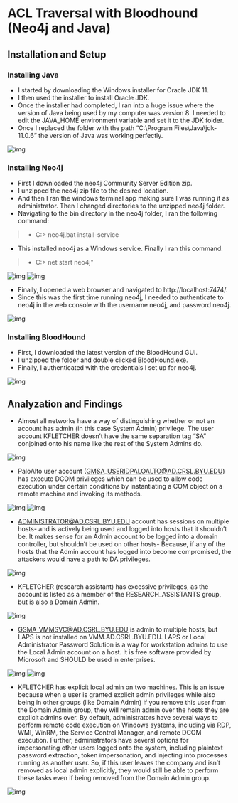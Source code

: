 # ACL Traversal with Bloodhound (Neo4j and Java)

## Installation and Setup
### Installing Java
- I started by downloading the Windows installer for Oracle JDK 11.
- I then used the installer to install Oracle JDK.
- Once the installer had completed, I ran into a huge issue where the version of Java being  used  by  my  computer  was  version  8.  I  needed  to  edit  the  JAVA_HOME environment variable and set it to the JDK folder.
- Once I replaced the folder with the path “C:\Program Files\Java\jdk-11.0.6” the version of Java was working perfectly.

![img](https://github.com/elisims/ACLtraversal/raw/main/images/1.jpg)

### Installing Neo4j
- First I downloaded the neo4j Community Server Edition zip.
- I unzipped the neo4j zip file to the desired location.
- And then I ran the windows terminal app making sure I was running it as administrator. Then I changed directories to the unzipped neo4j folder.
- Navigating to the bin directory in the neo4j folder, I ran the following command:
> - C:\> neo4j.bat install-service
- This installed neo4j as a Windows service. Finally I ran this command:
> - C:\> net start neo4j"

![img](https://github.com/elisims/ACLtraversal/raw/main/images/2.jpg)
![img](https://github.com/elisims/ACLtraversal/raw/main/images/3.jpg)

- Finally, I opened a web browser and navigated to http://localhost:7474/.
- Since this was the first time running neo4j, I needed to authenticate to neo4j in the web console with the username neo4j, and password neo4j.

![img](https://github.com/elisims/ACLtraversal/raw/main/images/4.jpg)

### Installing BloodHound
- First, I downloaded the latest version of the BloodHound GUI.
- I unzipped the folder and double clicked BloodHound.exe.
- Finally, I authenticated with the credentials I set up for neo4j.

![img](https://github.com/elisims/ACLtraversal/raw/main/images/5.jpg)

## Analyzation and Findings
- Almost all networks have a way of distinguishing whether or not an account has admin (in this case  System  Admin)  privilege.  The  user  account  KFLETCHER  doesn’t  have  the  same separation tag “SA” conjoined onto his name like the rest of the System Admins do.

![img](https://github.com/elisims/ACLtraversal/raw/main/images/6.jpg)

- PaloAlto user account (GMSA_USERIDPALOALTO@AD.CRSL.BYU.EDU) has execute DCOM privileges which can be used to allow code execution under certain conditions by instantiating a COM object on a remote machine and invoking its methods.

![img](https://github.com/elisims/ACLtraversal/raw/main/images/7.jpg)
![img](https://github.com/elisims/ACLtraversal/raw/main/images/8.jpg)

- ADMINISTRATOR@AD.CSRL.BYU.EDU account has sessions on multiple hosts- and is actively being used and logged into hosts that it shouldn’t be. It makes sense for an Admin account to be logged into a domain controller, but shouldn’t be used on other hosts- Because, if any of the hosts that the Admin account has logged into become compromised, the attackers would have a path to DA privileges.

![img](https://github.com/elisims/ACLtraversal/raw/main/images/9.jpg)

- KFLETCHER  (research  assistant)  has  excessive  privileges,  as  the  account  is  listed  as  a member of the RESEARCH_ASSISTANTS group, but is also a Domain Admin.

![img](https://github.com/elisims/ACLtraversal/raw/main/images/10.jpg)

- GSMA_VMMSVC@AD.CSRL.BYU.EDU is admin to multiple hosts, but LAPS is not installed on VMM.AD.CSRL.BYU.EDU.  LAPS  or  Local  Administrator  Password  Solution  is  a  way  for workstation admins to use the Local Admin account on a host. It is free software provided by Microsoft and SHOULD be used in enterprises.

![img](https://github.com/elisims/ACLtraversal/raw/main/images/11.jpg)
![img](https://github.com/elisims/ACLtraversal/raw/main/images/12.jpg)

- KFLETCHER has explicit local admin on two machines. This is an issue because when a user is granted explicit admin privileges while also being in other groups (like Domain Admin) if you remove this user from the Domain Admin group, they will remain admin over the hosts they are explicit admins over. By default, administrators have several ways to perform remote code execution on Windows systems, including via RDP, WMI, WinRM, the Service Control Manager, and remote DCOM execution. Further, administrators have several options for impersonating other   users   logged   onto   the   system,   including   plaintext   password   extraction,   token impersonation, and injecting into processes running as another user. So, if this user leaves the company and isn’t removed as local admin explicitly, they would still be able to perform
these tasks even if being removed from the Domain Admin group.

![img](https://github.com/elisims/ACLtraversal/raw/main/images/13.jpg)
